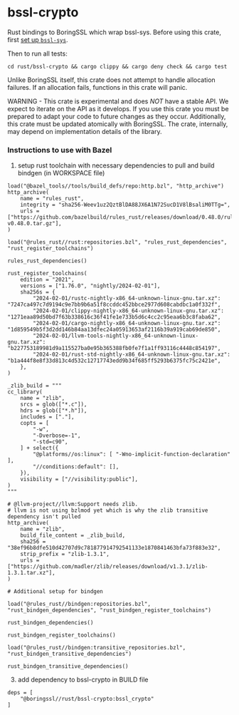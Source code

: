 bssl-crypto
============

Rust bindings to BoringSSL which wrap bssl-sys. Before using this crate, first [set up `bssl-sys`](../bssl-sys/README.md).

Then to run all tests:
```
cd rust/bssl-crypto && cargo clippy && cargo deny check && cargo test
```

Unlike BoringSSL itself, this crate does not attempt to handle allocation failures. If an allocation fails, functions in this crate will panic.

WARNING - This crate is experimental and does *NOT* have a stable API. We expect to iterate on the API as it develops. If you use this crate you must be prepared to adapt your code to future changes as they occur. Additionally, this crate must be updated atomically with BoringSSL. The crate, internally, may depend on implementation details of the library.

### Instructions to use with Bazel
1. setup rust toolchain with necessary dependencies to pull and build bindgen (in WORKSPACE file)
```
load("@bazel_tools//tools/build_defs/repo:http.bzl", "http_archive")
http_archive(
    name = "rules_rust",
    integrity = "sha256-Weev1uz2QztBlDA88JX6A1N72SucD1V8lBsaliM0TTg=",
    urls = ["https://github.com/bazelbuild/rules_rust/releases/download/0.48.0/rules_rust-v0.48.0.tar.gz"],
)

load("@rules_rust//rust:repositories.bzl", "rules_rust_dependencies", "rust_register_toolchains")

rules_rust_dependencies()

rust_register_toolchains(
    edition = "2021",
    versions = ["1.76.0", "nightly/2024-02-01"],
    sha256s = {
        "2024-02-01/rustc-nightly-x86_64-unknown-linux-gnu.tar.xz": "7247ca497c7d9194c9e7bb9b6a51f8ccddc452bbce2977d608cabdbc1a0f332f",
        "2024-02-01/clippy-nightly-x86_64-unknown-linux-gnu.tar.xz": "1271eaa89d50bd7f63b338616c36f41fe1e733b5d6c4cc2c95eaa6b3c8faba62",
        "2024-02-01/cargo-nightly-x86_64-unknown-linux-gnu.tar.xz": "1d859549b5f3d2dd146b84aa13dfec24a05913653af2116b39a919cab69de850",
        "2024-02-01/llvm-tools-nightly-x86_64-unknown-linux-gnu.tar.xz": "b227753189981d9a115527ba0e95b365388fb0fe7f1a1ff93116c4448c854197",
        "2024-02-01/rust-std-nightly-x86_64-unknown-linux-gnu.tar.xz": "b1a444f8e8f33d813c4d532c12717743edd9b34f685ff5293b6375fc75c2421e",
    },
)

_zlib_build = """
cc_library(
    name = "zlib",
    srcs = glob(["*.c"]),
    hdrs = glob(["*.h"]),
    includes = ["."],
    copts = [
        "-w",
        "-Dverbose=-1",
        "-std=c90",
    ] + select({
        "@platforms//os:linux": [ "-Wno-implicit-function-declaration" ],
        "//conditions:default": [],
    }),
    visibility = ["//visibility:public"],
)
"""

# @llvm-project//llvm:Support needs zlib.
# llvm is not using bzlmod yet which is why the zlib transitive dependency isn't pulled
http_archive(
    name = "zlib",
    build_file_content = _zlib_build,
    sha256 = "38ef96b8dfe510d42707d9c781877914792541133e1870841463bfa73f883e32",
    strip_prefix = "zlib-1.3.1",
    urls = ["https://github.com/madler/zlib/releases/download/v1.3.1/zlib-1.3.1.tar.xz"],
)

# Additional setup for bindgen

load("@rules_rust//bindgen:repositories.bzl", "rust_bindgen_dependencies", "rust_bindgen_register_toolchains")

rust_bindgen_dependencies()

rust_bindgen_register_toolchains()

load("@rules_rust//bindgen:transitive_repositories.bzl", "rust_bindgen_transitive_dependencies")

rust_bindgen_transitive_dependencies()
```
3. add dependency to bssl-crypto in BUILD file
```
deps = [
    "@boringssl//rust/bssl-crypto:bssl_crypto"
]
```